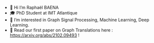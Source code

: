 - 👋 Hi I’m Raphaël BAENA
- 🎓 PhD Student at IMT Atlantique
- 👀 I’m interested in Graph Signal Processing, Machine Learning, Deep Learning. 
- 📝 Read our first paper on Graph Translations here : https://arxiv.org/abs/2102.09493 !

<!---
raphael-baena/raphael-baena is a ✨ special ✨ repository because its `README.md` (this file) appears on your GitHub profile.
You can click the Preview link to take a look at your changes.
--->
